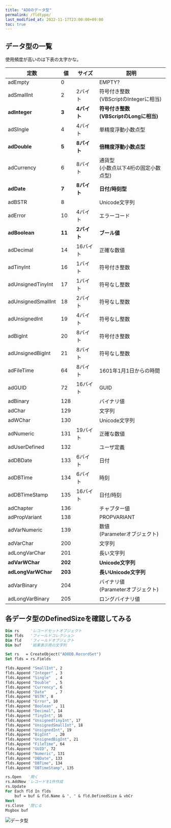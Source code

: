 ```yaml
---
title: "ADOのデータ型"
permalink: /fldtype/
last_modified_at: 2022-11-17T23:00:00+09:00
toc: true
---
```


## データ型の一覧

使用頻度が高いのは下表の太字かな。

|定数|値　|サイズ|説明|
|---|---|---|---|
|adEmpty|0||EMPTY?|
|adSmallInt|2|2バイト|符号付き整数<br/>(VBScriptのIntegerに相当)|
|**adInteger**|**3**|**4バイト**|**符号付き整数<br/>(VBScriptのLongに相当)**|
|adSIngle|4|4バイト|単精度浮動小数点型|
|**adDouble**|**5**|**8バイト**|**倍精度浮動小数点型**|
|adCurrency|6|8バイト|通貨型<br/>(小数点以下4桁の固定小数点型)|
|**adDate**|**7**|**8バイト**|**日付/時刻型**|
|adBSTR|8||Unicode文字列|
|adError|10|4バイト|エラーコード|
|**adBoolean**|**11**|**2バイト**|**ブール値**|
|adDecimal|14|16バイト|正確な数値|
|adTinyInt|16|1バイト|符号付き整数|
|adUnsignedTinyInt|17|1バイト|符号なし整数|
|adUnsignedSmallInt|18|2バイト|符号なし整数|
|adUnsignedInt|19|4バイト|符号なし整数|
|adBigInt|20|8バイト|符号付き整数|
|adUnsignedBigInt|21|8バイト|符号なし整数|
|adFileTime|64|8バイト|1601年1月1日からの時間|
|adGUID|72|16バイト|GUID|
|adBinary|128||バイナリ値|
|adChar|129||文字列|
|adWChar|130||Unicode文字列|
|adNumeric|131|19バイト|正確な数値|
|adUserDefined|132||ユーザ定義|
|adDBDate|133|6バイト|日付|
|adDBTime|134|6バイト|時刻|
|adDBTimeStamp|135|16バイト|日付/時刻|
|adChapter|136||チャプター値|
|adPropVariant|138||PROPVARIANT|
|adVarNumeric|139||数値<br/>(Parameterオブジェクト)|
|adVarChar|200||文字列|
|adLongVarChar|201||長い文字列|
|**adVarWChar**|**202**||**Unicode文字列**|
|**adLongVarWChar**|**203**||**長いUnicode文字列**|
|adVarBinary|204||バイナリ値<br/>(Parameterオブジェクト)|
|adLongVarBinary|205||ロングバイナリ値|


## 各データ型のDefinedSizeを確認してみる

```vb
Dim rs     'レコードセットオブジェクト
Dim flds   'フィールドコレクション
Dim fld    'フィールドオブジェクト
Dim buf    '結果表示用の文字列

Set rs   = CreateObject("ADODB.RecordSet")
Set flds = rs.Fields

flds.Append "SmallInt", 2
flds.Append "Integer" , 3
flds.Append "Single"  , 4
flds.Append "Double"  , 5
flds.Append "Currency", 6
flds.Append "Date"    , 7
flds.Append "BSTR", 8
flds.Append "Error", 10
flds.Append "Boolean" , 11
flds.Append "Decimal", 14
flds.Append "TinyInt", 16
flds.Append "UnsignedTinyInt", 17
flds.Append "UnsignedSmallInt", 18
flds.Append "UnsignedInt", 19
flds.Append "BigInt"  , 20
flds.Append "UnsignedBigInt", 21
flds.Append "FileTime", 64
flds.Append "GUID", 72
flds.Append "Numeric", 131
flds.Append "DBDate", 133
flds.Append "DBTime", 134
flds.Append "DBTimeStamp", 135

rs.Open   '開く
rs.AddNew 'レコードを1件作成
rs.Update 
For Each fld In flds
    buf = buf & fld.Name & ", " & fld.DefinedSize & vbCr
Next
rs.Close  '閉じる
Msgbox buf
```


![データ型](/vbscript/assets/images/fldtype.jpg)
